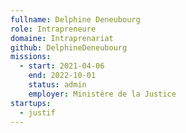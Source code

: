 ```yaml
---
fullname: Delphine Deneubourg
role: Intrapreneure
domaine: Intraprenariat
github: DelphineDeneubourg
missions:
  - start: 2021-04-06
    end: 2022-10-01
    status: admin
    employer: Ministère de la Justice
startups:
  - justif
---
```

